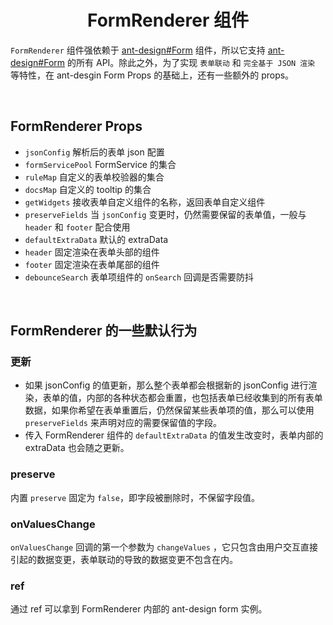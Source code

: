<h1 align='center'> FormRenderer 组件 </h1>

`FormRenderer` 组件强依赖于 [ant-design#Form](https://ant.design/components/form-cn#form) 组件，所以它支持 [ant-design#Form](https://ant.design/components/form-cn#form) 的所有 API。除此之外，为了实现 `表单联动` 和 `完全基于 JSON 渲染` 等特性，在 ant-desgin Form Props 的基础上，还有一些额外的 props。

<br/>

## FormRenderer Props
+ `jsonConfig`  解析后的表单 json 配置
+ `formServicePool`  FormService 的集合
+ `ruleMap`  自定义的表单校验器的集合
+ `docsMap`  自定义的 tooltip 的集合
+ `getWidgets`  接收表单自定义组件的名称，返回表单自定义组件
+ `preserveFields`  当 `jsonConfig` 变更时，仍然需要保留的表单值，一般与 `header` 和 `footer` 配合使用
+ `defaultExtraData`  默认的 extraData
+ `header` 固定渲染在表单头部的组件
+ `footer` 固定渲染在表单尾部的组件
+ `debounceSearch` 表单项组件的 `onSearch` 回调是否需要防抖

<br/>

## FormRenderer 的一些默认行为
### 更新
+ 如果 jsonConfig 的值更新，那么整个表单都会根据新的 jsonConfig 进行渲染，表单的值，内部的各种状态都会重置，也包括表单已经收集到的所有表单数据，如果你希望在表单重置后，仍然保留某些表单项的值，那么可以使用 `preserveFields` 来声明对应的需要保留值的字段。
+ 传入 FormRenderer 组件的 `defaultExtraData`  的值发生改变时，表单内部的 extraData 也会随之更新。


### preserve
内置 `preserve` 固定为 `false`，即字段被删除时，不保留字段值。


### onValuesChange
`onValuesChange` 回调的第一个参数为 `changeValues` ，它只包含由用户交互直接引起的数据变更，表单联动的导致的数据变更不包含在内。


### ref
通过 ref 可以拿到 FormRenderer 内部的 ant-design form 实例。
